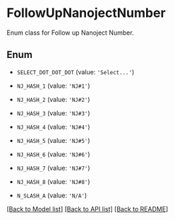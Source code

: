 # FollowUpNanojectNumber

Enum class for Follow up Nanoject Number.

## Enum

* `SELECT_DOT_DOT_DOT` (value: `'Select...'`)

* `NJ_HASH_1` (value: `'NJ#1'`)

* `NJ_HASH_2` (value: `'NJ#2'`)

* `NJ_HASH_3` (value: `'NJ#3'`)

* `NJ_HASH_4` (value: `'NJ#4'`)

* `NJ_HASH_5` (value: `'NJ#5'`)

* `NJ_HASH_6` (value: `'NJ#6'`)

* `NJ_HASH_7` (value: `'NJ#7'`)

* `NJ_HASH_8` (value: `'NJ#8'`)

* `N_SLASH_A` (value: `'N/A'`)

[[Back to Model list]](../README.md#documentation-for-models) [[Back to API list]](../README.md#documentation-for-api-endpoints) [[Back to README]](../README.md)



